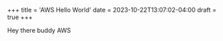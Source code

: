 +++
title = 'AWS Hello World'
date = 2023-10-22T13:07:02-04:00
draft = true
+++

Hey there buddy AWS